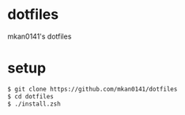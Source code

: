# dotfiles
mkan0141's dotfiles

# setup

```zsh
$ git clone https://github.com/mkan0141/dotfiles
$ cd dotfiles
$ ./install.zsh
```
